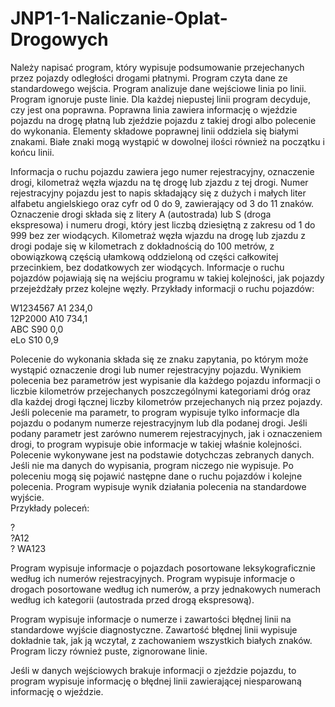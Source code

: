 # JNP1-1-Naliczanie-Oplat-Drogowych
Należy napisać program, który wypisuje podsumowanie przejechanych przez pojazdy
odległości drogami płatnymi. Program czyta dane ze standardowego wejścia.
Program analizuje dane wejściowe linia po linii. Program ignoruje puste
linie. Dla każdej niepustej linii program decyduje, czy jest ona poprawna.
Poprawna linia zawiera informację o wjeździe pojazdu na drogę płatną lub
zjeździe pojazdu z takiej drogi albo polecenie do wykonania. Elementy składowe
poprawnej linii oddziela się białymi znakami. Białe znaki mogą wystąpić
w dowolnej ilości również na początku i końcu linii.

Informacja o ruchu pojazdu zawiera jego numer rejestracyjny, oznaczenie drogi,
kilometraż węzła wjazdu na tę drogę lub zjazdu z tej drogi. Numer rejestracyjny
pojazdu jest to napis składający się z dużych i małych liter alfabetu
angielskiego oraz cyfr od 0 do 9, zawierający od 3 do 11 znaków. Oznaczenie
drogi składa się z litery A (autostrada) lub S (droga ekspresowa) i numeru
drogi, który jest liczbą dziesiętną z zakresu od 1 do 999 bez zer wiodących.
Kilometraż węzła wjazdu na drogę lub zjazdu z drogi podaje się w kilometrach
z dokładnością do 100 metrów, z obowiązkową częścią ułamkową oddzieloną od
części całkowitej przecinkiem, bez dodatkowych zer wiodących. Informacje o ruchu
pojazdów pojawiają się na wejściu programu w takiej kolejności, jak pojazdy
przejeżdżały przez kolejne węzły. Przykłady informacji o ruchu pojazdów:

W1234567 A1 234,0\
12P2000 A10 734,1\
ABC S90 0,0\
eLo S10 0,9

Polecenie do wykonania składa się ze znaku zapytania, po którym może wystąpić
oznaczenie drogi lub numer rejestracyjny pojazdu. Wynikiem polecenia bez
parametrów jest wypisanie dla każdego pojazdu informacji o liczbie kilometrów
przejechanych poszczególnymi kategoriami dróg oraz dla każdej drogi łącznej
liczby kilometrów przejechanych nią przez pojazdy. Jeśli polecenie ma
parametr, to program wypisuje tylko informacje dla pojazdu o podanym numerze
rejestracyjnym lub dla podanej drogi. Jeśli podany parametr jest zarówno numerem
rejestracyjnych, jak i oznaczeniem drogi, to program wypisuje obie informacje
w takiej właśnie kolejności. Polecenie wykonywane jest na podstawie dotychczas
zebranych danych. Jeśli nie ma danych do wypisania, program niczego nie
wypisuje. Po poleceniu mogą się pojawić następne dane o ruchu pojazdów i kolejne
polecenia. Program wypisuje wynik działania polecenia na standardowe wyjście.\
Przykłady poleceń:

?\
?A12\
? WA123

Program wypisuje informacje o pojazdach posortowane leksykograficznie według ich
numerów rejestracyjnych. Program wypisuje informacje o drogach posortowane
według ich numerów, a przy jednakowych numerach według ich kategorii (autostrada
przed drogą ekspresową).

Program wypisuje informacje o numerze i zawartości błędnej linii na standardowe
wyjście diagnostyczne. Zawartość błędnej linii wypisuje dokładnie tak, jak ją
wczytał, z zachowaniem wszystkich białych znaków. Program liczy również puste,
zignorowane linie.

Jeśli w danych wejściowych brakuje informacji o zjeździe pojazdu, to program
wypisuje informację o błędnej linii zawierającej niesparowaną informację
o wjeździe.
